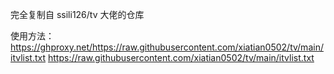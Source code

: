 完全复制自   ssili126/tv 大佬的仓库


使用方法：
   https://ghproxy.net/https://raw.githubusercontent.com/xiatian0502/tv/main/itvlist.txt
      https://raw.githubusercontent.com/xiatian0502/tv/main/itvlist.txt
  
